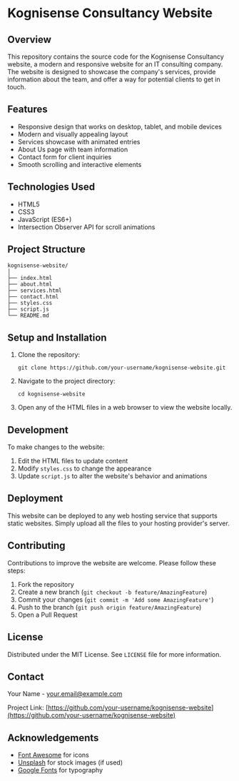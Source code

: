 # Kognisense Consultancy Website

## Overview

This repository contains the source code for the Kognisense Consultancy website, a modern and responsive website for an IT consulting company. The website is designed to showcase the company's services, provide information about the team, and offer a way for potential clients to get in touch.

## Features

- Responsive design that works on desktop, tablet, and mobile devices
- Modern and visually appealing layout
- Services showcase with animated entries
- About Us page with team information
- Contact form for client inquiries
- Smooth scrolling and interactive elements

## Technologies Used

- HTML5
- CSS3
- JavaScript (ES6+)
- Intersection Observer API for scroll animations

## Project Structure

```
kognisense-website/
│
├── index.html
├── about.html
├── services.html
├── contact.html
├── styles.css
├── script.js
└── README.md
```

## Setup and Installation

1. Clone the repository:
   ```
   git clone https://github.com/your-username/kognisense-website.git
   ```
2. Navigate to the project directory:
   ```
   cd kognisense-website
   ```
3. Open any of the HTML files in a web browser to view the website locally.

## Development

To make changes to the website:

1. Edit the HTML files to update content
2. Modify `styles.css` to change the appearance
3. Update `script.js` to alter the website's behavior and animations

## Deployment

This website can be deployed to any web hosting service that supports static websites. Simply upload all the files to your hosting provider's server.

## Contributing

Contributions to improve the website are welcome. Please follow these steps:

1. Fork the repository
2. Create a new branch (`git checkout -b feature/AmazingFeature`)
3. Commit your changes (`git commit -m 'Add some AmazingFeature'`)
4. Push to the branch (`git push origin feature/AmazingFeature`)
5. Open a Pull Request

## License

Distributed under the MIT License. See `LICENSE` file for more information.

## Contact

Your Name - your.email@example.com

Project Link: [https://github.com/your-username/kognisense-website](https://github.com/your-username/kognisense-website)

## Acknowledgements

- [Font Awesome](https://fontawesome.com) for icons
- [Unsplash](https://unsplash.com) for stock images (if used)
- [Google Fonts](https://fonts.google.com) for typography
